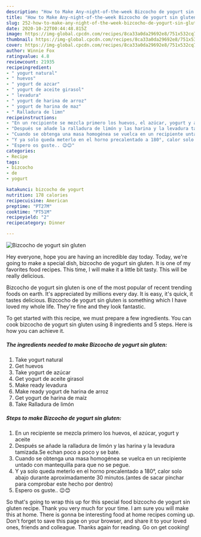 ```yaml
---
description: "How to Make Any-night-of-the-week Bizcocho de yogurt sin gluten"
title: "How to Make Any-night-of-the-week Bizcocho de yogurt sin gluten"
slug: 252-how-to-make-any-night-of-the-week-bizcocho-de-yogurt-sin-gluten
date: 2020-10-22T00:44:48.815Z
image: https://img-global.cpcdn.com/recipes/8ca33a0da29692e8/751x532cq70/bizcocho-de-yogurt-sin-gluten-foto-principal.jpg
thumbnail: https://img-global.cpcdn.com/recipes/8ca33a0da29692e8/751x532cq70/bizcocho-de-yogurt-sin-gluten-foto-principal.jpg
cover: https://img-global.cpcdn.com/recipes/8ca33a0da29692e8/751x532cq70/bizcocho-de-yogurt-sin-gluten-foto-principal.jpg
author: Winnie Fox
ratingvalue: 4.8
reviewcount: 21935
recipeingredient:
- " yogurt natural"
- " huevos"
- " yogurt de azcar"
- " yogurt de aceite girasol"
- " levadura"
- " yogurt de harina de arroz"
- " yogurt de harina de maz"
- " Ralladura de limn"
recipeinstructions:
- "En un recipiente se mezcla primero los huevos, el azúcar, yogurt y aceite"
- "Después se añade la ralladura de limón y las harina y la levadura tamizada.Se echan poco a poco y se bate."
- "Cuando se obtenga una masa homogénea se vuelca en un recipiente untado con mantequilla para que no se pegue."
- "Y ya solo queda meterlo en el horno precalentado a 180°, calor solo abajo durante aproximadamente 30 minutos.(antes de sacar pinchar para comprobar este hecho por dentro)"
- "Espero os guste.. 😉😊"
categories:
- Recipe
tags:
- bizcocho
- de
- yogurt

katakunci: bizcocho de yogurt 
nutrition: 178 calories
recipecuisine: American
preptime: "PT27M"
cooktime: "PT51M"
recipeyield: "2"
recipecategory: Dinner

---
```



![Bizcocho de yogurt sin gluten](https://img-global.cpcdn.com/recipes/8ca33a0da29692e8/751x532cq70/bizcocho-de-yogurt-sin-gluten-foto-principal.jpg)

Hey everyone, hope you are having an incredible day today. Today, we're going to make a special dish, bizcocho de yogurt sin gluten. It is one of my favorites food recipes. This time, I will make it a little bit tasty. This will be really delicious.



Bizcocho de yogurt sin gluten is one of the most popular of recent trending foods on earth. It's appreciated by millions every day. It is easy, it's quick, it tastes delicious. Bizcocho de yogurt sin gluten is something which I have loved my whole life. They're fine and they look fantastic.


To get started with this recipe, we must prepare a few ingredients. You can cook bizcocho de yogurt sin gluten using 8 ingredients and 5 steps. Here is how you can achieve it.

<!--inarticleads1-->

##### The ingredients needed to make Bizcocho de yogurt sin gluten:

1. Take  yogurt natural
1. Get  huevos
1. Take  yogurt de azúcar
1. Get  yogurt de aceite girasol
1. Make ready  levadura
1. Make ready  yogurt de harina de arroz
1. Get  yogurt de harina de maíz
1. Take  Ralladura de limón




<!--inarticleads2-->

##### Steps to make Bizcocho de yogurt sin gluten:

1. En un recipiente se mezcla primero los huevos, el azúcar, yogurt y aceite
1. Después se añade la ralladura de limón y las harina y la levadura tamizada.Se echan poco a poco y se bate.
1. Cuando se obtenga una masa homogénea se vuelca en un recipiente untado con mantequilla para que no se pegue.
1. Y ya solo queda meterlo en el horno precalentado a 180°, calor solo abajo durante aproximadamente 30 minutos.(antes de sacar pinchar para comprobar este hecho por dentro)
1. Espero os guste.. 😉😊




So that's going to wrap this up for this special food bizcocho de yogurt sin gluten recipe. Thank you very much for your time. I am sure you will make this at home. There is gonna be interesting food at home recipes coming up. Don't forget to save this page on your browser, and share it to your loved ones, friends and colleague. Thanks again for reading. Go on get cooking!
